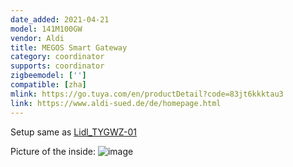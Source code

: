 ```yaml
---
date_added: 2021-04-21
model: 141M100GW
vendor: Aldi
title: MEGOS Smart Gateway 
category: coordinator
supports: coordinator
zigbeemodel: ['']
compatible: [zha]
mlink: https://go.tuya.com/en/productDetail?code=83jt6kkktau3
link: https://www.aldi-sued.de/de/homepage.html
---
```


Setup same as [Lidl_TYGWZ-01](Lidl_TYGWZ-01)

Picture of the inside:
![image](https://github.com/NafetsM/zigbee/blob/f3839c47c0f4f48aab68a1e31e4ff909c994f805/assets/images/megos_inside.JPG)

